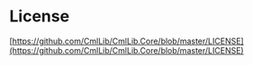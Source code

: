 # License

[https://github.com/CmlLib/CmlLib.Core/blob/master/LICENSE](https://github.com/CmlLib/CmlLib.Core/blob/master/LICENSE)
